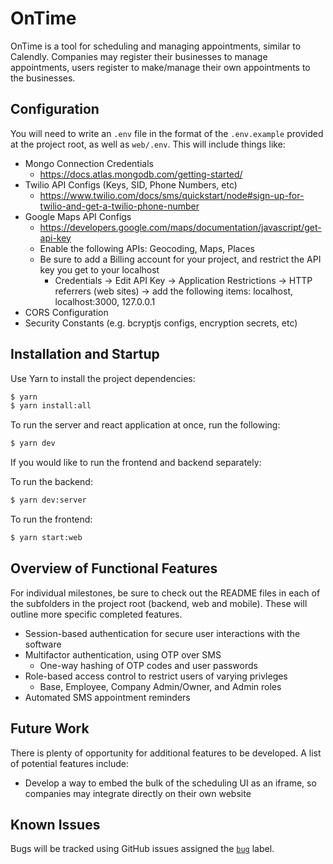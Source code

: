 # OnTime

OnTime is a tool for scheduling and managing appointments, similar to Calendly. Companies may register their businesses to manage appointments, users register to make/manage their own appointments to the businesses.

## Configuration

You will need to write an `.env` file in the format of the `.env.example` provided at the project root, as well as `web/.env`. This will include things like:

- Mongo Connection Credentials
  - https://docs.atlas.mongodb.com/getting-started/
- Twilio API Configs (Keys, SID, Phone Numbers, etc)
  - https://www.twilio.com/docs/sms/quickstart/node#sign-up-for-twilio-and-get-a-twilio-phone-number
- Google Maps API Configs
  - https://developers.google.com/maps/documentation/javascript/get-api-key
  - Enable the following APIs: Geocoding, Maps, Places
  - Be sure to add a Billing account for your project, and restrict the API key you get to your localhost
    - Credentials -> Edit API Key -> Application Restrictions -> HTTP referrers (web sites) -> add the following items: localhost, localhost:3000, 127.0.0.1
- CORS Configuration
- Security Constants (e.g. bcryptjs configs, encryption secrets, etc)

## Installation and Startup

Use Yarn to install the project dependencies:

```bash
$ yarn
$ yarn install:all
```

To run the server and react application at once, run the following:

```bash
$ yarn dev
```

If you would like to run the frontend and backend separately:

To run the backend:

```bash
$ yarn dev:server
```

To run the frontend:

```bash
$ yarn start:web
```

## Overview of Functional Features

For individual milestones, be sure to check out the README files in each of the subfolders in the project root (backend, web and mobile). These will outline more specific completed features.

- Session-based authentication for secure user interactions with the software
- Multifactor authentication, using OTP over SMS
  - One-way hashing of OTP codes and user passwords
- Role-based access control to restrict users of varying privleges
  - Base, Employee, Company Admin/Owner, and Admin roles
- Automated SMS appointment reminders

## Future Work

There is plenty of opportunity for additional features to be developed. A list of potential features include:

- Develop a way to embed the bulk of the scheduling UI as an iframe, so companies may integrate directly on their own website

## Known Issues

Bugs will be tracked using GitHub issues assigned the [`bug`](https://github.com/medapt/medapt/issues?q=is%3Aissue+is%3Aopen+label%3Abug) label.
